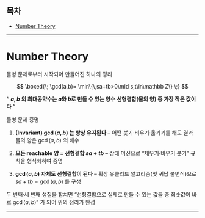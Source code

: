 ## 목차

- [Number Theory](#number-theory)

---

# Number Theory

물병 문제로부터 시작되어 만들어진 하나의 정리

$$
\boxed{\;
\gcd(a,b)=
\min\{\,sa+tb>0\mid s,t\in\mathbb Z\}
\;}
$$

**“ $a,b$ 의 최대공약수는 $a$와 $b$로 만들 수 있는 양수 선형결합(물의 양) 중 가장 작은 값이다 ”**   

물병 문제 증명   

1. **(Invariant) $\gcd(a,b)$ 는 항상 유지된다**
   – 어떤 붓기·비우기·옮기기를 해도 결과 물의 양은 $\gcd(a,b)$ 의 배수   

2. **모든 reachable 양 = 선형결합 $sa+tb$**
   – 상태 머신으로 “채우기·비우기·붓기” 규칙을 형식화하여 증명   

3. **$\gcd(a,b)$ 자체도 선형결합이 된다**
   – 확장 유클리드 알고리즘(및 귀납 불변식)으로 $sa+tb=\gcd(a,b)$ 를 구성   

두 번째·세 번째 성질을 합치면 “선형결합으로 실제로 만들 수 있는 값들 중 최솟값이 바로 $\gcd(a,b)$” 가 되어 위의 정리가 완성   






---
